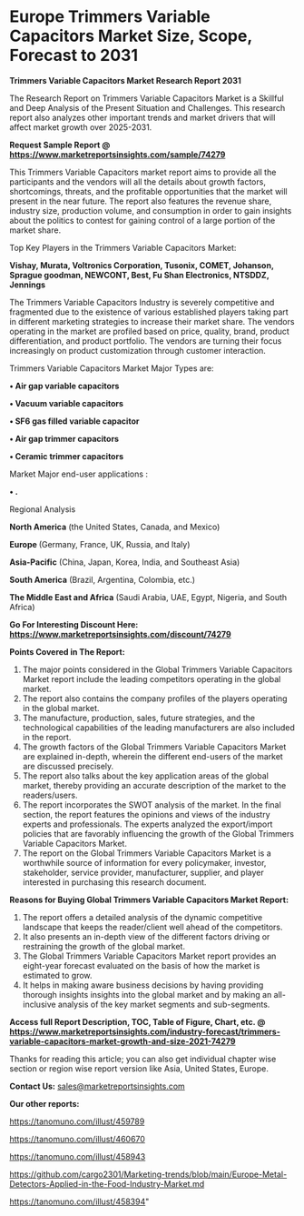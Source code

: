 # Europe Trimmers Variable Capacitors Market Size, Scope, Forecast to 2031

<strong>Trimmers Variable Capacitors Market Research Report 2031</strong>

The Research Report on Trimmers Variable Capacitors Market is a Skillful and Deep Analysis of the Present Situation and Challenges. This research report also analyzes other important trends and market drivers that will affect market growth over 2025-2031.

<strong>Request Sample Report @ <a href=https://www.marketreportsinsights.com/sample/74279>https://www.marketreportsinsights.com/sample/74279</a></strong>

This Trimmers Variable Capacitors market report aims to provide all the participants and the vendors will all the details about growth factors, shortcomings, threats, and the profitable opportunities that the market will present in the near future. The report also features the revenue share, industry size, production volume, and consumption in order to gain insights about the politics to contest for gaining control of a large portion of the market share.

Top Key Players in the Trimmers Variable Capacitors Market:

<strong>Vishay, Murata, Voltronics Corporation, Tusonix, COMET, Johanson, Sprague goodman, NEWCONT, Best, Fu Shan Electronics, NTSDDZ, Jennings</strong>

The Trimmers Variable Capacitors Industry is severely competitive and fragmented due to the existence of various established players taking part in different marketing strategies to increase their market share. The vendors operating in the market are profiled based on price, quality, brand, product differentiation, and product portfolio. The vendors are turning their focus increasingly on product customization through customer interaction.

Trimmers Variable Capacitors Market Major Types are:

<strong>• Air gap variable capacitors

• Vacuum variable capacitors

• SF6 gas filled variable capacitor

• Air gap trimmer capacitors

• Ceramic trimmer capacitors</strong>

Market Major end-user applications :

<strong>• .</strong>

Regional Analysis

</u><strong><b>North America</b></strong> (the United States, Canada, and Mexico)

<strong><b>Europe </b></strong>(Germany, France, UK, Russia, and Italy)

<strong><b>Asia-Pacific</b></strong> (China, Japan, Korea, India, and Southeast Asia)

<strong><b>South America</b></strong> (Brazil, Argentina, Colombia, etc.)

<strong><b>The Middle East and Africa</b></strong> (Saudi Arabia, UAE, Egypt, Nigeria, and South Africa)

<strong>Go For Interesting Discount Here: <a href=https://www.marketreportsinsights.com/discount/74279>https://www.marketreportsinsights.com/discount/74279</a></strong>

<strong>Points Covered in The Report:</strong>
<ol>
  <li>The major points considered in the Global Trimmers Variable Capacitors Market report include the leading competitors operating in the global market.</li>
  <li>The report also contains the company profiles of the players operating in the global market.</li>
  <li>The manufacture, production, sales, future strategies, and the technological capabilities of the leading manufacturers are also included in the report.</li>
  <li>The growth factors of the Global Trimmers Variable Capacitors Market are explained in-depth, wherein the different end-users of the market are discussed precisely.</li>
  <li>The report also talks about the key application areas of the global market, thereby providing an accurate description of the market to the readers/users.</li>
  <li>The report incorporates the SWOT analysis of the market. In the final section, the report features the opinions and views of the industry experts and professionals. The experts analyzed the export/import policies that are favorably influencing the growth of the Global Trimmers Variable Capacitors Market.</li>
  <li>The report on the Global Trimmers Variable Capacitors Market is a worthwhile source of information for every policymaker, investor, stakeholder, service provider, manufacturer, supplier, and player interested in purchasing this research document.</li>
</ol>
<strong>Reasons for Buying Global Trimmers Variable Capacitors Market Report:</strong>

<ol>
  <li>The report offers a detailed analysis of the dynamic competitive landscape that keeps the reader/client well ahead of the competitors.</li>
  <li>It also presents an in-depth view of the different factors driving or restraining the growth of the global market.</li>
  <li>The Global Trimmers Variable Capacitors Market report provides an eight-year forecast evaluated on the basis of how the market is estimated to grow.</li>
  <li>It helps in making aware business decisions by having providing thorough insights insights into the global market and by making an all-inclusive analysis of the key market segments and sub-segments.</li>
</ol>
<strong>Access full Report Description, TOC, Table of Figure, Chart, etc. @ <a href=https://www.marketreportsinsights.com/industry-forecast/trimmers-variable-capacitors-market-growth-and-size-2021-74279>https://www.marketreportsinsights.com/industry-forecast/trimmers-variable-capacitors-market-growth-and-size-2021-74279</a></strong>


Thanks for reading this article; you can also get individual chapter wise section or region wise report version like Asia, United States, Europe.

<strong>Contact Us:</strong>
sales@marketreportsinsights.com

<strong>Our other reports:</strong>

<a href=https://tanomuno.com/illust/459789>https://tanomuno.com/illust/459789</a>

<a href=https://tanomuno.com/illust/460670>https://tanomuno.com/illust/460670</a>

<a href=https://tanomuno.com/illust/458943>https://tanomuno.com/illust/458943</a>

<a href=https://github.com/cargo2301/Marketing-trends/blob/main/Europe-Metal-Detectors-Applied-in-the-Food-Industry-Market.md>https://github.com/cargo2301/Marketing-trends/blob/main/Europe-Metal-Detectors-Applied-in-the-Food-Industry-Market.md</a>

<a href=https://tanomuno.com/illust/458394>https://tanomuno.com/illust/458394</a>"
